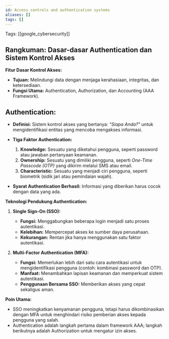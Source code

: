 ```yaml
---
id: Access controls and authentication systems
aliases: []
tags: []
---
```


Tags: [[google_cybersecurity]]

## Rangkuman: Dasar-dasar Authentication dan Sistem Kontrol Akses

**Fitur Dasar Kontrol Akses:**
- **Tujuan:** Melindungi data dengan menjaga kerahasiaan, integritas, dan ketersediaan.
- **Fungsi Utama:** Authentication, Authorization, dan Accounting (AAA Framework).

## **Authentication:**
- **Definisi:** Sistem kontrol akses yang bertanya: *"Siapa Anda?"* untuk mengidentifikasi entitas yang mencoba mengakses informasi.
- **Tiga Faktor Authentication:**
  1. **Knowledge:** Sesuatu yang diketahui pengguna, seperti password atau jawaban pertanyaan keamanan.
  2. **Ownership:** Sesuatu yang dimiliki pengguna, seperti *One-Time Passcode (OTP)* yang dikirim melalui SMS atau email.
  3. **Characteristic:** Sesuatu yang menjadi ciri pengguna, seperti biometrik (sidik jari atau pemindaian wajah).

- **Syarat Authentication Berhasil:** Informasi yang diberikan harus cocok dengan data yang ada.

**Teknologi Pendukung Authentication:**
1. **Single Sign-On (SSO):**
   - **Fungsi:** Menggabungkan beberapa login menjadi satu proses autentikasi.
   - **Kelebihan:** Mempercepat akses ke sumber daya perusahaan.
   - **Kekurangan:** Rentan jika hanya menggunakan satu faktor autentikasi.

2. **Multi-Factor Authentication (MFA):**
   - **Fungsi:** Memerlukan lebih dari satu cara autentikasi untuk mengidentifikasi pengguna (contoh: kombinasi password dan OTP).
   - **Manfaat:** Menambahkan lapisan keamanan dan memperkuat sistem autentikasi.
   - **Penggunaan Bersama SSO:** Memberikan akses yang cepat sekaligus aman.

**Poin Utama:**
- SSO meningkatkan kenyamanan pengguna, tetapi harus dikombinasikan dengan MFA untuk menghindari risiko pemberian akses kepada pengguna yang salah.
- Authentication adalah langkah pertama dalam framework AAA; langkah berikutnya adalah Authorization untuk mengatur izin akses.
